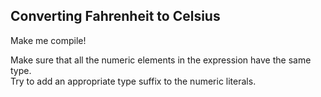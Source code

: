 ## Converting Fahrenheit to Celsius

Make me compile!

<div class="hint">
Make sure that all the numeric elements in the expression 
have the same type.
</div>

<div class="hint">
Try to add an appropriate type suffix to the numeric literals. 
</div>